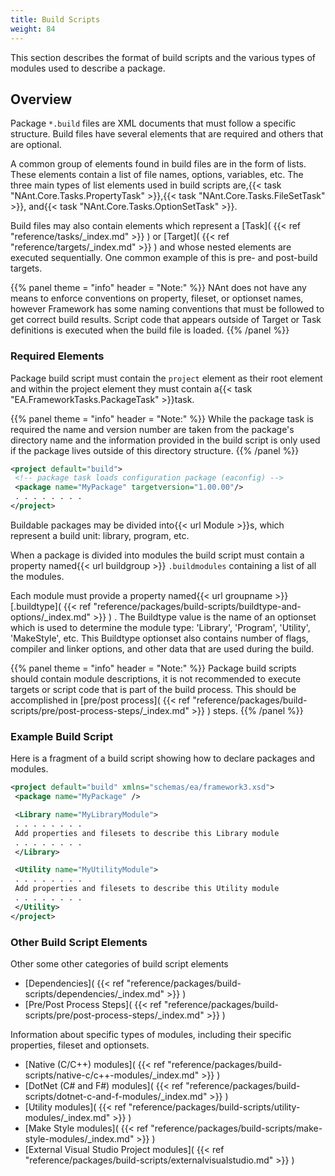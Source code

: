 ```yaml
---
title: Build Scripts
weight: 84
---
```


This section describes the format of build scripts and the various types of modules used to describe a package.

<a name="Overview"></a>
## Overview ##

Package `*.build` files are XML documents that must follow a specific structure.
Build files have several elements that are required and others that are optional.

A common group of elements found in build files are in the form of lists. These elements contain a list
of file names, options, variables, etc. The three main types of list elements used in build scripts are,{{< task "NAnt.Core.Tasks.PropertyTask" >}},{{< task "NAnt.Core.Tasks.FileSetTask" >}}, and{{< task "NAnt.Core.Tasks.OptionSetTask" >}}.

Build files may also contain elements which represent a [Task]( {{< ref "reference/tasks/_index.md" >}} ) or [Target]( {{< ref "reference/targets/_index.md" >}} ) and whose nested elements are executed sequentially.
One common example of this is pre- and post-build targets.


{{% panel theme = "info" header = "Note:" %}}
NAnt does not have any means to enforce conventions on property, fileset, or optionset names,
however Framework has some naming conventions that must be followed to get correct build results.
Script code that appears outside of Target or Task definitions is executed when the build file is loaded.
{{% /panel %}}
<a name="RequiredElements"></a>
### Required Elements ###

Package build script must contain the `project` element as their root element and
within the project element they must contain a{{< task "EA.FrameworkTasks.PackageTask" >}}task.


{{% panel theme = "info" header = "Note:" %}}
While the package task is required the name and version number are taken from the package&#39;s directory name
and the information provided in the build script is only used if the package lives outside of this directory structure.
{{% /panel %}}

```xml
<project default="build">
 <!-- package task loads configuration package (eaconfig) -->
 <package name="MyPackage" targetversion="1.00.00"/>
 . . . . . . . .
</project>
```
Buildable packages may be divided into{{< url Module >}}s, which represent a build unit: library, program, etc.

When a package is divided into modules the build script must contain a property named{{< url buildgroup >}} `.buildmodules` containing a list of all the modules.

Each module must provide a property named{{< url groupname >}} [.buildtype]( {{< ref "reference/packages/build-scripts/buildtype-and-options/_index.md" >}} ) .
The Buildtype value is the name of an optionset which is used to determine the module type: &#39;Library&#39;, &#39;Program&#39;, &#39;Utility&#39;, &#39;MakeStyle&#39;, etc.
This Buildtype optionset also contains number of flags, compiler and linker options, and other data that are used during the build.


{{% panel theme = "info" header = "Note:" %}}
Package build scripts should contain module descriptions, it is not recommended to execute targets or script
code that is part of the build process. This should be accomplished in [pre/post process]( {{< ref "reference/packages/build-scripts/pre/post-process-steps/_index.md" >}} ) steps.
{{% /panel %}}
<a name="Example"></a>
### Example Build Script ###

Here is a fragment of a build script showing how to declare packages and modules.


```xml
<project default="build" xmlns="schemas/ea/framework3.xsd">
 <package name="MyPackage" />

 <Library name="MyLibraryModule">
 . . . . . . . .
 Add properties and filesets to describe this Library module
 . . . . . . . .
 </Library>

 <Utility name="MyUtilityModule">
 . . . . . . . .
 Add properties and filesets to describe this Utility module
 . . . . . . . .
 </Utility>
</project>
```
<a name="OtherBuildScriptElements"></a>
### Other Build Script Elements ###

Other some other categories of build script elements

 - [Dependencies]( {{< ref "reference/packages/build-scripts/dependencies/_index.md" >}} )
 - [Pre/Post Process Steps]( {{< ref "reference/packages/build-scripts/pre/post-process-steps/_index.md" >}} )

Information about specific types of modules, including their specific properties, fileset and optionsets.

 - [Native (C/C++) modules]( {{< ref "reference/packages/build-scripts/native-c/c++-modules/_index.md" >}} )
 - [DotNet (C# and F#) modules]( {{< ref "reference/packages/build-scripts/dotnet-c-and-f-modules/_index.md" >}} )
 - [Utility modules]( {{< ref "reference/packages/build-scripts/utility-modules/_index.md" >}} )
 - [Make Style modules]( {{< ref "reference/packages/build-scripts/make-style-modules/_index.md" >}} )
 - [External Visual Studio Project modules]( {{< ref "reference/packages/build-scripts/externalvisualstudio.md" >}} )

